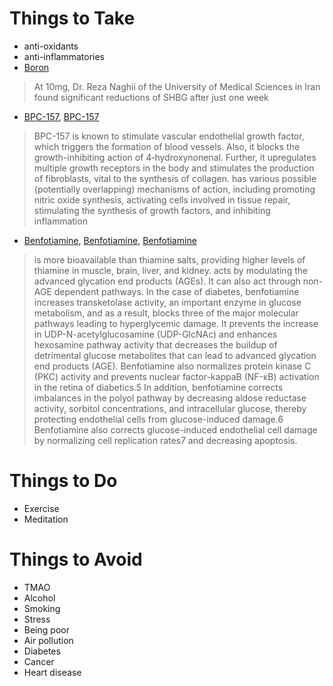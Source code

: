 # Things to Take
- anti-oxidants
- anti-inflammatories
- [Boron](https://morningsteel.com/shbg-blockers/)
> At 10mg, Dr. Reza Naghii of the University of Medical Sciences in Iran found significant reductions of SHBG after just one week
- [BPC-157](https://www.peptides.org/bpc-157/), [BPC-157](https://examine.com/supplements/bpc-157/)
> BPC-157 is known to stimulate vascular endothelial growth factor, which triggers the formation of blood vessels. Also, it blocks the growth-inhibiting action of 4‐hydroxynonenal. Further, it upregulates multiple growth receptors in the body and stimulates the production of fibroblasts, vital to the synthesis of collagen.
>  has various possible (potentially overlapping) mechanisms of action, including promoting nitric oxide synthesis, activating cells involved in tissue repair, stimulating the synthesis of growth factors, and inhibiting inflammation
- [Benfotiamine](https://en.wikipedia.org/wiki/Benfotiamine), [Benfotiamine](https://www.news-medical.net/health/Benfotiamine-Health-Benefits-and-Side-Effects.aspx), [Benfotiamine](https://altmedrev.com/wp-content/uploads/2019/02/v11-3-238.pdf)
> is more bioavailable than thiamine salts, providing higher levels of thiamine in muscle, brain, liver, and kidney.
> acts by modulating the advanced glycation end products (AGEs). It can also act through non-AGE dependent pathways.
>  In the case of diabetes, benfotiamine increases transketolase activity, an important enzyme in glucose metabolism, and as a result, blocks three of the major molecular pathways leading to hyperglycemic damage. It prevents the increase in UDP-N-acetylglucosamine (UDP-GlcNAc) and enhances hexosamine pathway activity that decreases the buildup of detrimental glucose metabolites that can lead to advanced glycation end products (AGE). Benfotiamine also normalizes protein kinase C (PKC) activity and prevents nuclear factor-kappaB (NF-κB) activation in the retina of diabetics.5 In addition, benfotiamine corrects imbalances in the polyol pathway by decreasing aldose reductase activity, sorbitol concentrations, and intracellular glucose, thereby protecting endothelial cells from glucose-induced damage.6 Benfotiamine also corrects glucose-induced endothelial cell damage by normalizing cell replication rates7 and decreasing apoptosis.

# Things to Do
- Exercise
- Meditation

# Things to Avoid
- TMAO
- Alcohol
- Smoking
- Stress
- Being poor
- Air pollution
- Diabetes
- Cancer
- Heart disease